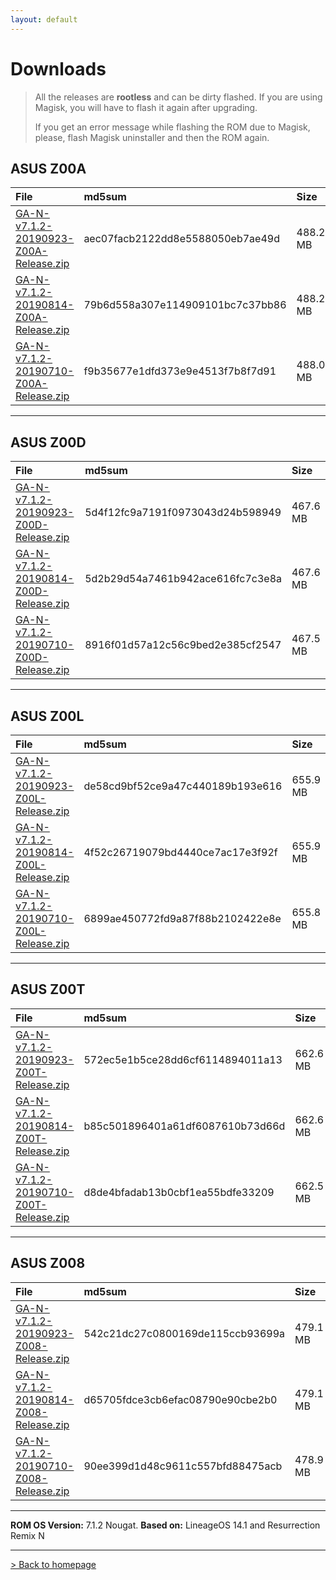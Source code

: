 ```yaml
---
layout: default
---
```


# Downloads

> All the releases are **rootless** and can be dirty flashed. If you are using Magisk, you will have to flash it again after upgrading.
>
>  If you get an error message while flashing the ROM due to Magisk, please, flash Magisk uninstaller and then the ROM again.



## ASUS Z00A

| File                                            | md5sum          | Size          |
|:------------------------------------------------|:------------------|:------------------|
| [GA-N-v7.1.2-20190923-Z00A-Release.zip](https://sourceforge.net/projects/groovyandroid/files/Z00A/GA-N-v7.1.2-20190923-Z00A-Release.zip/download)           | aec07facb2122dd8e5588050eb7ae49d | 488.2 MB |
| [GA-N-v7.1.2-20190814-Z00A-Release.zip](https://sourceforge.net/projects/groovyandroid/files/Z00A/GA-N-v7.1.2-20190814-Z00A-Release.zip/download)           | 79b6d558a307e114909101bc7c37bb86 | 488.2 MB |
| [GA-N-v7.1.2-20190710-Z00A-Release.zip](https://sourceforge.net/projects/groovyandroid/files/Z00A/GA-N-v7.1.2-20190710-Z00A-Release.zip/download)           | f9b35677e1dfd373e9e4513f7b8f7d91 | 488.0 MB |

* * *

## ASUS Z00D

| File                                            | md5sum          | Size          |
|:------------------------------------------------|:------------------|:------------------|
| [GA-N-v7.1.2-20190923-Z00D-Release.zip](https://sourceforge.net/projects/groovyandroid/files/Z00D/GA-N-v7.1.2-20190923-Z00D-Release.zip/download)           | 5d4f12fc9a7191f0973043d24b598949 | 467.6 MB |
| [GA-N-v7.1.2-20190814-Z00D-Release.zip](https://sourceforge.net/projects/groovyandroid/files/Z00D/GA-N-v7.1.2-20190814-Z00D-Release.zip/download)           | 5d2b29d54a7461b942ace616fc7c3e8a | 467.6 MB |
| [GA-N-v7.1.2-20190710-Z00D-Release.zip](https://sourceforge.net/projects/groovyandroid/files/Z00D/GA-N-v7.1.2-20190710-Z00D-Release.zip/download)           | 8916f01d57a12c56c9bed2e385cf2547 | 467.5 MB |

* * *

## ASUS Z00L

| File                                            | md5sum          | Size          |
|:------------------------------------------------|:------------------|:------------------|
| [GA-N-v7.1.2-20190923-Z00L-Release.zip](https://sourceforge.net/projects/groovyandroid/files/Z00L/GA-N-v7.1.2-20190923-Z00L-Release.zip/download)           | de58cd9bf52ce9a47c440189b193e616 | 655.9 MB |
| [GA-N-v7.1.2-20190814-Z00L-Release.zip](https://sourceforge.net/projects/groovyandroid/files/Z00L/GA-N-v7.1.2-20190814-Z00L-Release.zip/download)           | 4f52c26719079bd4440ce7ac17e3f92f | 655.9 MB |
| [GA-N-v7.1.2-20190710-Z00L-Release.zip](https://sourceforge.net/projects/groovyandroid/files/Z00L/GA-N-v7.1.2-20190710-Z00L-Release.zip/download)           | 6899ae450772fd9a87f88b2102422e8e | 655.8 MB |

* * *

## ASUS Z00T

| File                                            | md5sum          | Size          |
|:------------------------------------------------|:------------------|:------------------|
| [GA-N-v7.1.2-20190923-Z00T-Release.zip](https://sourceforge.net/projects/groovyandroid/files/Z00T/GA-N-v7.1.2-20190923-Z00T-Release.zip/download)           | 572ec5e1b5ce28dd6cf6114894011a13 | 662.6 MB |
| [GA-N-v7.1.2-20190814-Z00T-Release.zip](https://sourceforge.net/projects/groovyandroid/files/Z00T/GA-N-v7.1.2-20190814-Z00T-Release.zip/download)           | b85c501896401a61df6087610b73d66d | 662.6 MB |
| [GA-N-v7.1.2-20190710-Z00T-Release.zip](https://sourceforge.net/projects/groovyandroid/files/Z00T/GA-N-v7.1.2-20190710-Z00T-Release.zip/download)           | d8de4bfadab13b0cbf1ea55bdfe33209 | 662.5 MB |

* * *

## ASUS Z008

| File                                            | md5sum          | Size          |
|:------------------------------------------------|:------------------|:------------------|
| [GA-N-v7.1.2-20190923-Z008-Release.zip](https://sourceforge.net/projects/groovyandroid/files/Z008/GA-N-v7.1.2-20190923-Z008-Release.zip/download)           | 542c21dc27c0800169de115ccb93699a | 479.1 MB |
| [GA-N-v7.1.2-20190814-Z008-Release.zip](https://sourceforge.net/projects/groovyandroid/files/Z008/GA-N-v7.1.2-20190814-Z008-Release.zip/download)           | d65705fdce3cb6efac08790e90cbe2b0 | 479.1 MB |
| [GA-N-v7.1.2-20190710-Z008-Release.zip](https://sourceforge.net/projects/groovyandroid/files/Z008/GA-N-v7.1.2-20190710-Z008-Release.zip/download)           | 90ee399d1d48c9611c557bfd88475acb | 478.9 MB |

* * *

**ROM OS Version:** 7.1.2 Nougat. **Based on:** LineageOS 14.1 and Resurrection Remix N

* * *

[> Back to homepage](./)
